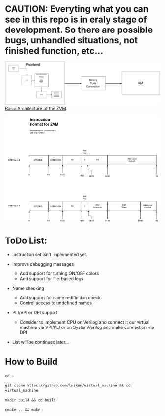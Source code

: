 # CAUTION: Everyting what you can see in this repo is in eraly stage of development. So there are possible bugs, unhandled situations, not finished function, etc...

![Arch](./images/arch.png)
[Basic Architecture of the ZVM](https://www.draw.io/?lightbox=1&highlight=0000ff&edit=_blank&layers=1&nav=1&title=Untitled%20Diagram.drawio#R3VnbcuI4EP0aHqnyhVseY5IwU5tUzS5Ts7OPii1szQjJK4sA8%2FUr2ZKvAgyxAztP2O3ultR9TqslBu58vVswEEcvNIB44FjBbuA%2BDBzHsS1L%2FEjJPpPY1lRJQoYCJSsES%2FQLakUl3aAAJhVFTinmKK4KfUoI9HlFBhij26raiuLqqDEI1YhWIVj6AMOG2t8o4FEmnY1L2p8gCiM9cr7iNdDKSpBEIKDbksh9HLhzRinPnta7OcQyejoumd3Tga%2F5xBgkvI3BYrwezv%2F4x%2Ftzb8UL%2FpV8X0SzoTPL3LwBvFErVrPlex0CRjckgNKLNXC9bYQ4XMbAl1%2B3IutCFvE1Fm%2B2eFTuIONwd3Cidr58ARxI15CzvVDZFgGe6qhFpeCOtRCopIa5bbFu8aCWfkYYNNqOhQEGAhjqlTIe0ZASgB8LqVcNVKHzTGmswvMDcr5XKAcbTk3BkwMdD52YF90wHx5bkeIKYCHkxwBgTgWDGHD0Vp1H92E3RH2CxXS9AL2Jx1A%2BLrOlytxn316Z%2FqQlYvCSgcHHXBSm9ubXwr8yGCkw7quvJXbYJnbM%2BiLH3e%2FGjfdiXpl%2BoUiMnKfNnVTz5tSrVcZFZVXLST6Ny9PkNNL0DHeQXR3OjlWNiz1pCWi7t3LfYtO7KUSfrOLTXhA9cmqIrpeYjGkNRN8zBvYltVgqJEfGGZnHKVKceeyULnaTL7cNgpNlbdoSLPYBvn7Mnj9thP0LYMkN1Cl3VkWh27ZO9bbx2u36Iw78n0tx9kGUtG6IHgAH59rIJupcmxeAyAmbK6d9PLm5tDcpomMXV2I1%2BXcjD4%2FeWjAekYF7L75a8U62yjI0ViYfclmK5LdR6ZsIGB8CjEJl54twSRKWPwfQpwykuUt1ZGIYRgQWQ%2Bs0fpbWou4Jrb9gzGAi3IFa1mMjTiw1idJ69Fzqg1x0ADjD%2F2eScLZpC%2FAzHD9tSA9en8GrvG3p0mV7ep%2Fh9BtgCLziMw5gl42j2o5WVUaWDOQDfK%2B8pxzx9FgYrqQVFVornN7ZrJDksLeihKutXPQP2fsTWCMsi8cniN%2Bg9Nr91lSrUbbpTDgxtdCTvoqU7pYO7U2GMiWDNUzS6KXVKC1HhzgulS%2F38sSEFiRBCQ2Zw%2Fa4u%2Br8j1KlzUpqcJflvIpKUaLRr5SV2UarenShPfYG4wdJBtGrJgrrTW6YCZSInRqR8Gva%2FA5HHR0gxzX0G8B%2FZwC%2F2xf23dE1Tgpib6I%2F80tot9uzg74HPn1feHfNw4Njuos6i7Wu0wVrzV48REAajHfT92aWVL44%2FYi5G7b7tOD0tLwFJJBV%2BtSuKu5HH2Puanc19nTcqJKOqUra097K5Oz%2FVSY7vz%2Bz861KX2zV27EDF2hNT6NTnnq%2BXHYPF973dTrfXg7y7MqMasQ8vwUoUWpk6rovuRoQr8VfwVnWin%2FU3cf%2FAA%3D%3D)

![IF](./images/instrformat.png)

# ToDo List:
* Instruction set isn't implemented yet.
* Improve debugging messages
  * Add support for turning ON/OFF colors
  * Add support for file-based logs

* Name checking
  * Add support for name redifinition check
  * Control access to undefined names

* PLI/VPI or DPI support
  * Consider to implement CPU on Verilog and connect it our virtual machine via
VPI/PLI or on SystemVerilog and make connection via DPI

* List will be continued later...

# How to Build
`cd ~`

`git clone https://github.com/lnikon/virtual_machine && cd virtual_machine`

`mkdir build && cd build`

`cmake .. && make`
